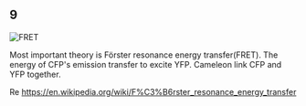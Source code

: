 ## 9
![FRET](https://en.wikipedia.org/wiki/F%C3%B6rster_resonance_energy_transfer#/media/File:FRET_Jabolinski_Diagram.svg)

Most important theory is Förster resonance energy transfer(FRET).
The energy of CFP's emission transfer to excite YFP. Cameleon link CFP and YFP together.

Re
https://en.wikipedia.org/wiki/F%C3%B6rster_resonance_energy_transfer

